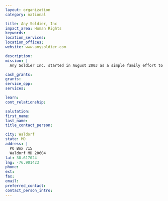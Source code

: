 ```yaml
---
layout: organization
category: national

title: Any Soldier, Inc
impact_area: Human Rights
keywords: 
location_services: 
location_offices: 
website: www.anysoldier.com

description: 
mission: |
  Any Soldier Inc. started in August 2003 as a simple family effort to help the soldiers in one Army unit, thus our name.  Read through the names and select the ones you wish to support. They list what they want and need. We even have a search capability so you can identify easily what the troops need most. All the soldiers involved in this effort are military volunteers stationed in areas that are in harm's way. You send your support (letters and/or packages) addressed to them and when they see the "Attn: Any Soldier" line in their address they put your letters and packages into the hands of soldiers who don't get much or any mail first. Everything is shared.

cash_grants: 
grants: 
service_opp: 
services: 

learn: 
cont_relationship: 

salutation: 
first_name: 
last_name: 
title_contact_person: 

city: Waldorf
state: MD
address: |
  PO Box 715  
  Waldorf MD 20604
lat: 38.617024
lng: -76.901423
phone: 
ext: 
fax: 
email: 
preferred_contact: 
contact_person_intro: 
---
```

